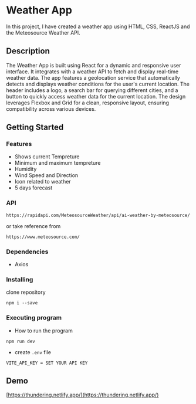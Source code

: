 
# Weather App

In this project, I have created a weather app using HTML, CSS, ReactJS and the Meteosource Weather API.
## Description

The Weather App is built using React for a dynamic and responsive user interface. It integrates with a weather API to fetch and display real-time weather data. The app features a geolocation service that automatically detects and displays weather conditions for the user's current location. The header includes a logo, a search bar for querying different cities, and a button to quickly access weather data for the current location. The design leverages Flexbox and Grid for a clean, responsive layout, ensuring compatibility across various devices.

## Getting Started

### Features
* Shows current Tempreture
* Minimum and maximum tempreture
* Humidity
* Wind Speed and Direction
* Icon related to weather
* 5 days forecast
### API

```
https://rapidapi.com/MeteosourceWeather/api/ai-weather-by-meteosource/
```
or take reference from
```
https://www.meteosource.com/
```
### Dependencies

* Axios 


### Installing
clone repository

```
npm i --save
```

### Executing program

* How to run the program

```
npm run dev
```
* create ```.env``` file 
```
VITE_API_KEY = SET YOUR API KEY
```


## Demo
[https://thundering.netlify.app/](https://thundering.netlify.app/)
